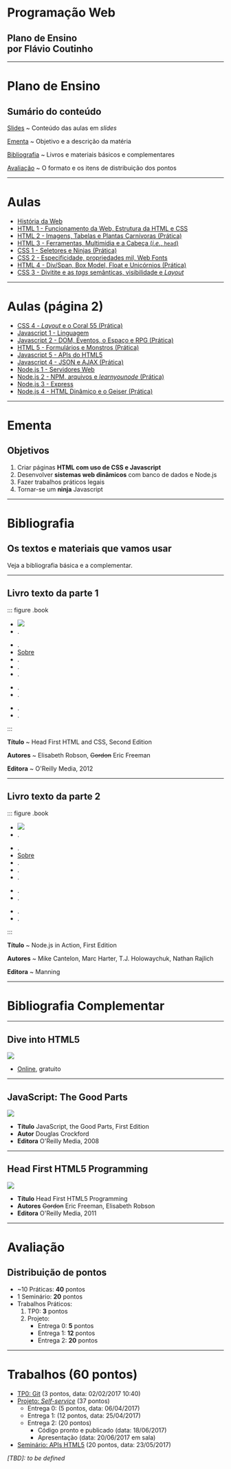 <!-- {"layout": "title"} -->
# **Programação** Web

## Plano de Ensino<br>por **Flávio Coutinho**


---
<!-- {"layout": "section-header"} -->
# Plano de Ensino

## Sumário do conteúdo

[Slides](#slides)
  ~ Conteúdo das aulas em _slides_

[Ementa](#ementa)
  ~ Objetivo e a descrição da matéria

[Bibliografia](#bibliografia)
  ~ Livros e materiais básicos e complementares

[Avaliação](#avaliacao)
  ~ O formato e os itens de distribuição dos pontos

<!-- {dl:.content} -->

---
<!-- {"slideHash": "slides", "layout": "regular"} -->
# Aulas

- [História da Web](classes/intro/)
- [HTML 1 - Funcionamento da Web, Estrutura da HTML e CSS](classes/html1/)
- [HTML 2 - Imagens, Tabelas e Plantas Carnívoras (Prática)](classes/html2/)
- [HTML 3 - Ferramentas, Multimídia e a Cabeça (_i.e._, `head`)](classes/html3/)
- [CSS 1 - Seletores e Ninjas (Prática)](classes/css1/)
- [CSS 2 - Especificidade, propriedades mil, Web Fonts](classes/css2/)
- [HTML 4 - Div/Span, Box Model, Float e Unicórnios (Prática)](classes/html4/)
- [CSS 3 - Divitite e as _tags_ semânticas, visibilidade e _Layout_](classes/css3/)

---

# Aulas (página 2)

- [CSS 4 - _Layout_ e o Coral 55 (Prática)](classes/css4/)
- [Javascript 1 - Linguagem](classes/js1/)
- [Javascript 2 - DOM, Eventos, o Espaço e RPG (Prática)](classes/js2/)
- [HTML 5 - Formulários e Monstros (Prática)](classes/html5/)
- [Javascript 5 - APIs do HTML5](classes/js5/)
- [Javascript 4 - JSON e AJAX (Prática)](classes/js4/)
- [Node.js 1 - Servidores Web](classes/ssn1/)
- [Node.js 2 - NPM, arquivos e _learnyounode_ (Prática)](classes/ssn2/)
- [Node.js 3 - Express](classes/ssn3/)
- [Node.js 4 - HTML Dinâmico e o Geiser (Prática)](classes/ssn4/)

<!--

# Aulas (página 3)

- [Javascript 3 - Padrões de Projeto](classes/js3/)
- [Node.js 5 - Sessão e Biscoitos](classes/ssn5/)
- [Node.js 6 - Bancos de Dados e Zumbis (Prática)](classes/ssn6/)
- Mongo DB
- [CSS 5 - Animações e _Edukids Animals_ (Prática)](classes/css5/)
- [CSS 6 - _Responsive Design_](classes/css6/)
- [Javascript 7 - EcmaScript 6](classes/js7/)
- [Node.js 7 - REST APIs](classes/ssn7/)
- [Server-side Node.js - Parte 8 (Prática WebSockets)](classes/ssn8/)
-->

---
<!--
{
  "slideHash": "ementa",
  "layout": "section-header"
}
-->
# Ementa

## Objetivos

1. Criar páginas **HTML com uso de CSS e Javascript**
1. Desenvolver **sistemas web dinâmicos** com banco de dados e Node.js
1. Fazer trabalhos práticos legais
1. Tornar-se um **ninja** Javascript

<!-- {ol:.content} -->

---
<!--
{
  "slideHash": "bibliografia",
  "layout": "section-header"
}
-->
# Bibliografia

## Os textos e materiais que vamos usar

Veja a bibliografia básica e a complementar.

<!-- {p:.content} -->
---
<!-- { "styles": ["styles/classes/books.min.css"] } -->
## **Livro texto** da parte 1

::: figure .book
- ![](images/book-head-first-html-css.jpg) <!-- {.full-width.full-height} -->
- .
<!-- {ul:.hardcover_front} -->
- .
- [Sobre](http://headfirstlabs.com/books/hfhtml/) <!-- {a:.book-btn target="_blank"} -->
- .
- .
- .
<!-- {ul:.page} -->
- .
- .
<!-- {ul:.hardcover_back} -->
- .
- .
<!-- {ul:.book_spine} -->
:::

**Título**
	 ~ Head First HTML and CSS, Second Edition

**Autores**
	 ~ Elisabeth Robson, ~~Gordon~~ Eric Freeman

**Editora**
   ~ O'Reilly Media, 2012

---
## **Livro texto** da parte 2

::: figure .book
- ![](images/book-nodejs-in-action.jpg) <!-- {.full-width.full-height} -->
- .
<!-- {ul:.hardcover_front} -->
- .
- [Sobre](https://www.manning.com/books/node-js-in-action) <!-- {a:.book-btn target="_blank"} -->
- .
- .
- .
<!-- {ul:.page} -->
- .
- .
<!-- {ul:.hardcover_back} -->
- .
- .
<!-- {ul:.book_spine} -->
:::

**Título**
  ~ Node.js in Action, First Edition

**Autores**
  ~ Mike Cantelon, Marc Harter, T.J. Holowaychuk, Nathan Rajlich

**Editora**
  ~ Manning

---
# Bibliografia Complementar

---
## Dive into HTML5

<div class="book-cover-container">
  <img class="book-cover" src="images/book-dive-into-html5.png">
  <div class="book-left book-light"></div>
</div>

- [Online](http://diveintohtml5.com.br/), gratuito

---
## JavaScript: The Good Parts

<div class="book-cover-container">
  <img class="book-cover" src="images/book-js-good-parts.png">
  <div class="book-left book-light"></div>
</div>

- **Título**	JavaScript, the Good Parts, First Edition
- **Autor**	Douglas Crockford
- **Editora** O'Reilly Media, 2008

---
## Head First HTML5 Programming

<div class="book-cover-container">
  <img class="book-cover" src="images/book-head-first-html5-programming.jpg">
  <div class="book-left"></div>
</div>

- **Título**	Head First HTML5 Programming
- **Autores**	~~Gordon~~ Eric Freeman, Elisabeth Robson
- **Editora** O'Reilly Media, 2011

---
<!--
{
  "slideHash": "avaliacao",
  "layout": "section-header"
}
-->
# Avaliação

## Distribuição de pontos

- ~10 Práticas: **40** pontos
- 1 Seminário: **20** pontos
- Trabalhos Práticos:
  1. TP0: **3** pontos
  1. Projeto:
     - Entrega 0: **5** pontos
     - Entrega 1: **12** pontos
     - Entrega 2: **20** pontos

<!-- {ul^1:.content} -->

---
# Trabalhos (60 pontos)

- [TP0: Git][tp0] (3 pontos, data: 02/02/2017 10:40)
- [Projeto: _Self-service_][project] (37 pontos)
  - Entrega 0: (5 pontos, data: 06/04/2017)
  - Entrega 1: (12 pontos, data: 25/04/2017)
  - Entrega 2: (20 pontos)
    - Código pronto e publicado (data: 18/06/2017)
    - Apresentação (data: 20/06/2017 em sala)
- [Seminário: APIs HTML5][seminar] (20 pontos, data: 23/05/2017)

*[TBD]: to be defined*

[tp0]: assignments/tp0
[project]: https://github.com/fegemo/cefet-web/tree/master/assignments/project-selfservice/README.md
[seminar]: https://github.com/fegemo/cefet-web/tree/master/assignments/seminar-html5/README.md
